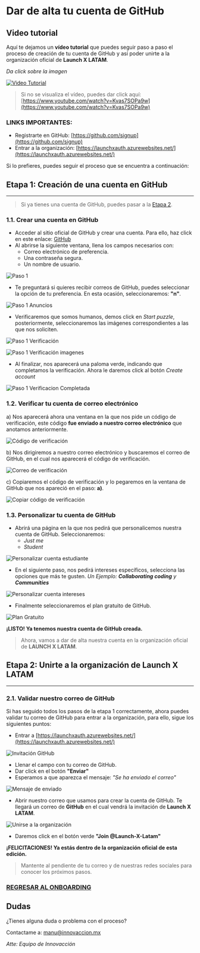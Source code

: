 # Dar de alta tu cuenta de GitHub

## Video tutorial

Aquí te dejamos un **vídeo tutorial** que puedes seguir paso a paso el proceso de creación de tu cuenta de GitHub y así poder unirte a la organización oficial de **Launch X LATAM**.

*Da click sobre la imagen*

[![Video Tutorial](https://img.youtube.com/vi/Kvas7SOPa9w/0.jpg)](https://www.youtube.com/watch?v=Kvas7SOPa9w)

> Si no se visualiza el vídeo, puedes dar click aquí: [https://www.youtube.com/watch?v=Kvas7SOPa9w](https://www.youtube.com/watch?v=Kvas7SOPa9w)

### LINKS IMPORTANTES:

- Registrarte en GitHub: [https://github.com/signup](https://github.com/signup)
- Entrar a la organización: [https://launchxauth.azurewebsites.net/](https://launchxauth.azurewebsites.net/)

Si lo prefieres, puedes seguir el proceso que se encuentra a continuación:

##  Etapa 1: Creación de una cuenta en GitHub
---

> Si ya tienes una cuenta de GitHub, puedes pasar a la [Etapa 2](#etapa-2-unirte-a-la-organización-de-launch-x-latam).

### 1.1. Crear una cuenta en GitHub
-  Acceder al sitio oficial de GitHub y crear una cuenta. Para ello, haz click en este enlace: [GitHub](https://github.com/signup)
- Al abrirse la siguiente ventana, llena los campos necesarios con:
    - Correo electrónico de preferencia.
    - Una contraseña segura.
    - Un nombre de usuario.

![Paso 1](./img/paso1.png) 

- Te preguntará si quieres recibir correos de GitHub, puedes seleccionar la opción de tu preferencia. En esta ocasión, seleccionaremos: **"n"**.

![Paso 1 Anuncios](./img/paso1_anuncios.png)

- Verificaremos que somos humanos, demos click en *Start puzzle*, posteriormente, seleccionaremos las imágenes correspondientes a las que nos soliciten.

![Paso 1 Verificación](./img/paso1_verificacion1.png) 

![Paso 1 Verificación imagenes](./img/paso1_verificacion2.png)

- Al finalizar, nos aparecerá una paloma verde, indicando que completamos la verificación. Ahora le daremos click al botón *Create account*

![Paso 1 Verificacion Completada](./img/paso1_verificacion3.png)

### 1.2. Verificar tu cuenta de correo electrónico

a) Nos aparecerá ahora una ventana en la que nos pide un código de verificación, este código **fue enviado a nuestro correo electrónico** que anotamos anteriormente.

![Código de verificación](./img/paso1_codigo_verificacion.png)

b) Nos dirigiremos a nuestro correo electrónico y buscaremos el correo de GitHub, en el cual nos aparecerá el código de verificación.

![Correo de verificación](./img/paso1_buscar_correo_verificacion.png)

c) Copiaremos el código de verificación y lo pegaremos en la ventana de GitHub que nos apareció en el paso: **a)**.

![Copiar código de verificación](./img/paso1_copiar_codigo.png)

### 1.3. Personalizar tu cuenta de GitHub

- Abrirá una página en la que nos pedirá que personalicemos nuestra cuenta de GitHub. Seleccionaremos: 
    - *Just me*
    - *Student*

![Personalizar cuenta estudiante](./img/paso1_personalizar_cuenta1.png)

- En el siguiente paso, nos pedirá intereses específicos, selecciona las opciones que más te gusten. *Un Ejemplo: **Collaborating coding** y **Communities***

![Personalizar cuenta intereses](./img/paso1_personalizar_interes.png)

- Finalmente seleccionaremos el plan gratuito de GitHub.

![Plan Gratuito](./img/paso1_plan_gratuito.png)

**¡LISTO! Ya tenemos nuestra cuenta de GitHub creada.** 

>Ahora, vamos a dar de alta nuestra cuenta en la organización oficial de **LAUNCH X LATAM**.

## Etapa 2: Unirte a la organización de Launch X LATAM
---

### 2.1. Validar nuestro correo de GitHub

Si has seguido todos los pasos de la etapa 1 correctamente, ahora puedes validar tu correo de GitHub para entrar a la organización, para ello, sigue los siguientes puntos:

- Entrar a [https://launchxauth.azurewebsites.net/](https://launchxauth.azurewebsites.net/)

![Invitación GitHub](./img/paso2_joingh.png)

- Llenar el campo con tu correo de GitHub.
- Dar click en el botón **"Enviar"**
- Esperamos a que aparezca el mensaje: *"Se ha enviado el correo"*

![Mensaje de enviado](./img/paso2_enviado.png)

- Abrir nuestro correo que usamos para crear la cuenta de GitHub. Te llegará un correo de **GitHub** en el cual vendrá la invitación de **Launch X LATAM**.

![Unirse a la organización](./img/paso2_unirseOrg.png)

- Daremos click en el botón verde **"Join @Launch-X-Latam"**

**¡FELICITACIONES! Ya estás dentro de la organización oficial de esta edición.** 


> Mantente al pendiente de tu correo y de nuestras redes sociales para conocer los próximos pasos.

### [REGRESAR AL ONBOARDING](https://github.com/Launch-X-Latam/OnBoarding)

## Dudas

¿Tienes alguna duda o problema con el proceso? 

Contactame a: [manu@innovaccion.mx](mailto:manu@innovaccion.mx)

*Atte: Equipo de Innovacción*
